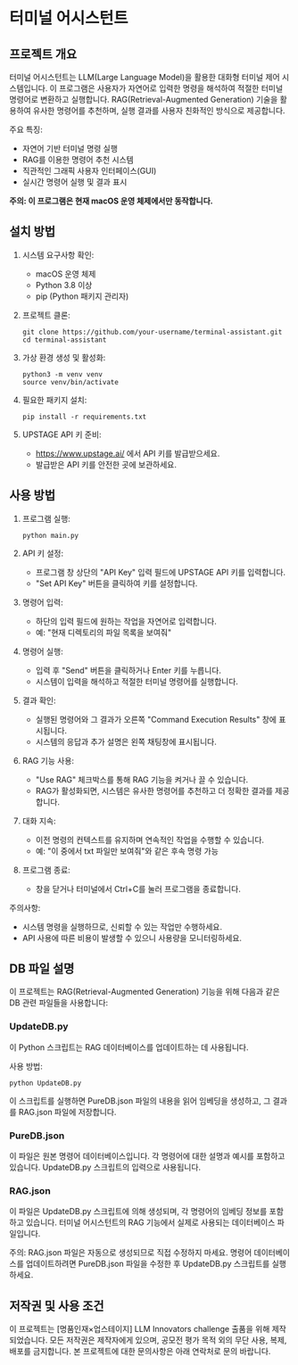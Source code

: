 # 터미널 어시스턴트

## 프로젝트 개요

터미널 어시스턴트는 LLM(Large Language Model)을 활용한 대화형 터미널 제어 시스템입니다. 이 프로그램은 사용자가 자연어로 입력한 명령을 해석하여 적절한 터미널 명령어로 변환하고 실행합니다. RAG(Retrieval-Augmented Generation) 기술을 활용하여 유사한 명령어를 추천하며, 실행 결과를 사용자 친화적인 방식으로 제공합니다.

주요 특징:
- 자연어 기반 터미널 명령 실행
- RAG를 이용한 명령어 추천 시스템
- 직관적인 그래픽 사용자 인터페이스(GUI)
- 실시간 명령어 실행 및 결과 표시

**주의: 이 프로그램은 현재 macOS 운영 체제에서만 동작합니다.**

## 설치 방법

1. 시스템 요구사항 확인:
   - macOS 운영 체제
   - Python 3.8 이상
   - pip (Python 패키지 관리자)

2. 프로젝트 클론:
   ```
   git clone https://github.com/your-username/terminal-assistant.git
   cd terminal-assistant
   ```

3. 가상 환경 생성 및 활성화:
   ```
   python3 -m venv venv
   source venv/bin/activate
   ```

4. 필요한 패키지 설치:
   ```
   pip install -r requirements.txt
   ```

5. UPSTAGE API 키 준비:
   - https://www.upstage.ai/ 에서 API 키를 발급받으세요.
   - 발급받은 API 키를 안전한 곳에 보관하세요.

## 사용 방법

1. 프로그램 실행:
   ```
   python main.py
   ```

2. API 키 설정:
   - 프로그램 창 상단의 "API Key" 입력 필드에 UPSTAGE API 키를 입력합니다.
   - "Set API Key" 버튼을 클릭하여 키를 설정합니다.

3. 명령어 입력:
   - 하단의 입력 필드에 원하는 작업을 자연어로 입력합니다.
   - 예: "현재 디렉토리의 파일 목록을 보여줘"

4. 명령어 실행:
   - 입력 후 "Send" 버튼을 클릭하거나 Enter 키를 누릅니다.
   - 시스템이 입력을 해석하고 적절한 터미널 명령어를 실행합니다.

5. 결과 확인:
   - 실행된 명령어와 그 결과가 오른쪽 "Command Execution Results" 창에 표시됩니다.
   - 시스템의 응답과 추가 설명은 왼쪽 채팅창에 표시됩니다.

6. RAG 기능 사용:
   - "Use RAG" 체크박스를 통해 RAG 기능을 켜거나 끌 수 있습니다.
   - RAG가 활성화되면, 시스템은 유사한 명령어를 추천하고 더 정확한 결과를 제공합니다.

7. 대화 지속:
   - 이전 명령의 컨텍스트를 유지하며 연속적인 작업을 수행할 수 있습니다.
   - 예: "이 중에서 txt 파일만 보여줘"와 같은 후속 명령 가능

8. 프로그램 종료:
   - 창을 닫거나 터미널에서 Ctrl+C를 눌러 프로그램을 종료합니다.

주의사항:
- 시스템 명령을 실행하므로, 신뢰할 수 있는 작업만 수행하세요.
- API 사용에 따른 비용이 발생할 수 있으니 사용량을 모니터링하세요.

## DB 파일 설명

이 프로젝트는 RAG(Retrieval-Augmented Generation) 기능을 위해 다음과 같은 DB 관련 파일들을 사용합니다:

### UpdateDB.py

이 Python 스크립트는 RAG 데이터베이스를 업데이트하는 데 사용됩니다. 

사용 방법:
```
python UpdateDB.py
```

이 스크립트를 실행하면 PureDB.json 파일의 내용을 읽어 임베딩을 생성하고, 그 결과를 RAG.json 파일에 저장합니다.

### PureDB.json

이 파일은 원본 명령어 데이터베이스입니다. 각 명령어에 대한 설명과 예시를 포함하고 있습니다. UpdateDB.py 스크립트의 입력으로 사용됩니다.

### RAG.json

이 파일은 UpdateDB.py 스크립트에 의해 생성되며, 각 명령어의 임베딩 정보를 포함하고 있습니다. 터미널 어시스턴트의 RAG 기능에서 실제로 사용되는 데이터베이스 파일입니다.

주의: RAG.json 파일은 자동으로 생성되므로 직접 수정하지 마세요. 명령어 데이터베이스를 업데이트하려면 PureDB.json 파일을 수정한 후 UpdateDB.py 스크립트를 실행하세요.


## 저작권 및 사용 조건

이 프로젝트는 [명품인재×업스테이지] LLM Innovators challenge  출품을 위해 제작되었습니다. 모든 저작권은 제작자에게 있으며, 공모전 평가 목적 외의 무단 사용, 복제, 배포를 금지합니다. 본 프로젝트에 대한 문의사항은 아래 연락처로 문의 바랍니다.

